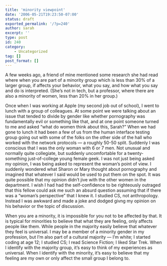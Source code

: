 ```yaml
---
title: 'minority viewpoint'
date: '2006-05-21T19:23:50-07:00'
status: draft
exported_permalink: '/?p=240'
author: sarah
excerpt: ''
type: post
id: 240
category:
    - Uncategorized
tag: []
post_format: []
---
```

A few weeks ago, a friend of mine mentioned some research she had read where when you are part of a minority group which is less than 30% of a larger group, if affects your behavior, what you say, and how what you say and do is interpreted. (She’s not in tech, but a professor, where there are also a minority of women, less than 20% in her group.)

Once when I was working at Apple (my second job out of school), I went to lunch with a group of colleagues. At some point we were talking about an issue that tended to divide by gender like whether pornography was fundamentally evil or something like that, and at one point someone turned to me and asked “what do women think about this, Sarah?” When we had gone to lunch it had been a few of us from the human interface testing group going out with some of the folks on the other side of the hall who worked with the network protocols — a roughly 50-50 split. Suddenly I was conscious that I was the only woman with 6 or 7 men. Not unusual and normally quite collegiate, but suddenly uncomfortable for a twenty-something just-of-college young female geek. I was not just being asked my opinion, I was being asked to represent the woman’s point of view. I suddenly wondered what Sharon or Mary thought about pornography and imagined that whatever I said would be used to put them on the spot. It was quite possible that my opinion didn’t jive with the other women in the department. I wish I had had the self-confidence to be righteously outraged that this fellow could ask me such an absurd question assuming that if there was a “woman’s perspective” that I knew it. I studied CS, not anthropology. Instead I was awkward and made a joke and dodged givng my opinion on his behavior or the topic of discussion.

When you are a minority, it is impossible for you not to be affected by that. It is typical for minorities to believe that what they are feeling, only affects people like them. While people in the majority easily believe that whatever they feel is universal. I may be a member of a minority gender in my profession, but I’m also part of a cultural majority — I’m white; I started coding at age 12; I studied CS; I read Science Fiction; I liked Star Trek. When I identify with the majority group, it’s easy to think of my experiences as universal. When I identify with the minority, it’s easy to believe that my feeling are my own or only affect the small group I belong to.